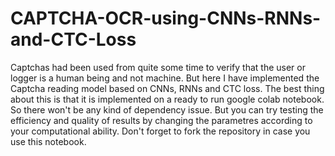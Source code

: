 # CAPTCHA-OCR-using-CNNs-RNNs-and-CTC-Loss
Captchas had been used from quite some time to verify that the user or logger is a human being and not machine. But here I have implemented the Captcha reading model based on CNNs, RNNs and CTC loss.
The best thing about this is that it is implemented on a ready to run google colab notebook. So there won't be any kind of dependency issue. But you can try testing the efficiency and quality of results by changing the parametres according to your computational ability.
Don't forget to fork the repository in case you use this notebook. 
